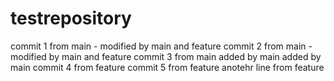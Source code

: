 # testrepository

commit 1 from main - modified by main and feature
commit 2 from main - modified by main and feature
commit 3 from main
added by main
added by main
commit 4 from feature
commit 5 from feature
anotehr line from feature

